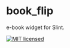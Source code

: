 <!--
SPDX-FileCopyrightText: 2022 Florian Blasius <co_sl@tutanota.com>
SPDX-License-Identifier: MIT
-->

# book_flip

e-book widget for Slint.

[![MIT licensed](https://img.shields.io/badge/license-MIT-blue.svg)](../../LICENSES/MIT.txt)